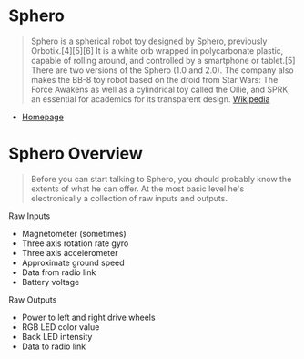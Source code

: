 # Sphero

> Sphero is a spherical robot toy designed by Sphero, previously Orbotix.[4][5][6] It is a white orb wrapped in polycarbonate plastic, capable of rolling around, and controlled by a smartphone or tablet.[5] There are two versions of the Sphero (1.0 and 2.0). The company also makes the BB-8 toy robot based on the droid from Star Wars: The Force Awakens as well as a cylindrical toy called the Ollie, and SPRK, an essential for academics for its transparent design. [Wikipedia](https://en.wikipedia.org/wiki/Sphero)

- [Homepage](http://www.sphero.com/)

# Sphero Overview

> Before you can start talking to Sphero, you should probably know the extents of what he can offer. At
the most basic level he's electronically a collection of raw inputs and outputs.

Raw Inputs
- Magnetometer (sometimes)
- Three axis rotation rate gyro
- Three axis accelerometer
- Approximate ground speed
- Data from radio link
- Battery voltage

Raw Outputs
- Power to left and right drive wheels
- RGB LED color value
- Back LED intensity
- Data to radio link